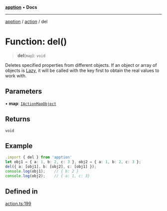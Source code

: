 [**apption**](../../README.md) • **Docs**

***

[apption](../../modules.md) / [action](../README.md) / del

# Function: del()

> **del**(`map`): `void`

Deletes specified properties from different objects.
If an object or array of objects is [Lazy](../classes/Lazy.md), it will be called with the key first to obtain the 
real values to work with.

## Parameters

• **map**: [`IActionMapObject`](../type-aliases/IActionMapObject.md)

## Returns

`void`

## Example

```ts
.import { del } from 'apption'
let obj1 = { a: 1, b: 2, c: 3 }, obj2 = { a: 1, b: 2, c: 3 };
del({ a: [obj1], b: [obj2], c: [obj1] });
console.log(obj1);    // { b: 2 }
console.log(obj2);    // { a: 1, c: 3}
```

## Defined in

[action.ts:199](https://github.com/mksunny1/apption/blob/7303acd5ad264aa235c8c110ccb0c2efbc2d008c/src/action.ts#L199)

